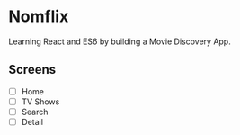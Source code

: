 # Nomflix

Learning React and ES6 by building a Movie Discovery App.

## Screens

- [ ] Home
- [ ] TV Shows
- [ ] Search
- [ ] Detail